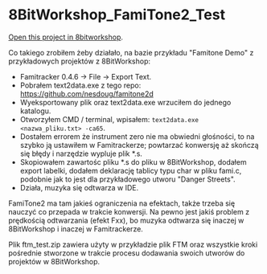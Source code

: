 8BitWorkshop_FamiTone2_Test
=====

[Open this project in 8bitworkshop](http://8bitworkshop.com/redir.html?platform=nes&githubURL=https%3A%2F%2Fgithub.com%2Fverteks16%2F8BitWorkshop_FamiTone2_Test&file=fami.c).

 Co takiego zrobiłem żeby działało, na bazie przykładu "Famitone Demo" z przykładowych projektów z 8BitWorkshop:
- Famitracker 0.4.6 -> File -> Export Text.
- Pobrałem text2data.exe z tego repo: https://github.com/nesdoug/famitone2d
- Wyeksportowany plik oraz text2data.exe wrzuciłem do jednego katalogu.
- Otworzyłem CMD / terminal, wpisałem: `text2data.exe <nazwa_pliku.txt> -ca65`.
- Dostałem errorem że instrument zero nie ma obwiedni głośności, to na szybko ją ustawiłem w Famitrackerze; powtarzać konwersję aż skończą się błędy i narzędzie wypluje plik *.s.
- Skopiowałem zawartośc pliku *.s do pliku w 8BitWorkshop, dodałem export labelki, dodałem deklarację tablicy typu char w pliku fami.c, podobnie jak to jest dla przykładowego utworu "Danger Streets".
- Działa, muzyka się odtwarza w IDE.

FamiTone2 ma tam jakieś ograniczenia na efektach, także trzeba się nauczyć co przepada w trakcie konwersji. Na pewno jest jakiś problem z prędkością odtwarzania (efekt Fxx), bo muzyka odtwarza się inaczej w 8BitWorkshop i inaczej w Famitrackerze.

Plik ftm_test.zip zawiera użyty w przykładzie plik FTM oraz wszystkie kroki pośrednie stworzone w trakcie procesu dodawania swoich utworów do projektów w 8BitWorkshop.
